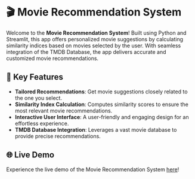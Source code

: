 # 🎬 Movie Recommendation System

Welcome to the **Movie Recommendation System**! Built using Python and Streamlit, this app offers personalized movie suggestions by calculating similarity indices based on movies selected by the user. With seamless integration of the TMDB Database, the app delivers accurate and customized movie recommendations.

## 🌟 Key Features

- **Tailored Recommendations**: Get movie suggestions closely related to the one you select.
- **Similarity Index Calculation**: Computes similarity scores to ensure the most relevant movie recommendations.
- **Interactive User Interface**: A user-friendly and engaging design for an effortless experience.
- **TMDB Database Integration**: Leverages a vast movie database to provide precise recommendations.

## 🌐 Live Demo

Experience the live demo of the Movie Recommendation System [here](https://movie-recommendation-system-app.streamlit.app/)!
